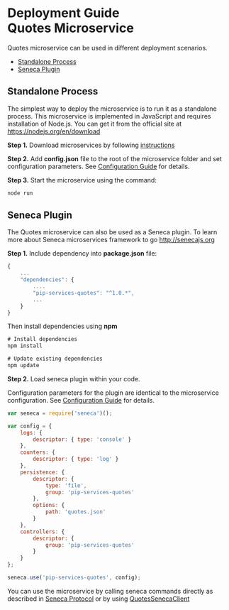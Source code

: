 # Deployment Guide <br/> Quotes Microservice

Quotes microservice can be used in different deployment scenarios.

* [Standalone Process](#process)
* [Seneca Plugin](#seneca)

## <a name="process"></a> Standalone Process

The simplest way to deploy the microservice is to run it as a standalone process. 
This microservice is implemented in JavaScript and requires installation of Node.js. 
You can get it from the official site at https://nodejs.org/en/download

**Step 1.** Download microservices by following [instructions](Download.md)

**Step 2.** Add **config.json** file to the root of the microservice folder and set configuration parameters. 
See [Configuration Guide](Configuration.md) for details.

**Step 3.** Start the microservice using the command:

```bash
node run
```

## <a name="seneca"></a> Seneca Plugin

The Quotes microservice can also be used as a Seneca plugin.
To learn more about Seneca microservices framework to go http://senecajs.org

**Step 1.** Include dependency into **package.json** file:

```javascript
{
    ...
    "dependencies": {
        ....
        "pip-services-quotes": "^1.0.*",
        ...
    }
}
```

Then install dependencies using **npm**

```javascript
# Install dependencies
npm install

# Update existing dependencies
npm update
```

**Step 2.** Load seneca plugin within your code. 

Configuration parameters for the plugin are identical to the microservice configuration.
See [Configuration Guide](Configuration.md) for details.

```javascript
var seneca = require('seneca')();

var config = {
    logs: { 
        descriptor: { type: 'console' }
    },
    counters: { 
        descriptor: { type: 'log' }
    },
    persistence: {
        descriptor: {
            type: 'file',
            group: 'pip-services-quotes'
        },
        options: {
            path: 'quotes.json'
        }
    },
    controllers: {
        descriptor: {
            group: 'pip-services-quotes'
        }
    }
};

seneca.use('pip-services-quotes', config);
```

You can use the microservice by calling seneca commands directly as described in [Seneca Protocol](SenecaProtocolV1.md)
or by using [QuotesSenecaClient](https://github.com/pip-services/pip-clients-quotes-node/doc/NodeClientApiV1.md/#client_seneca)